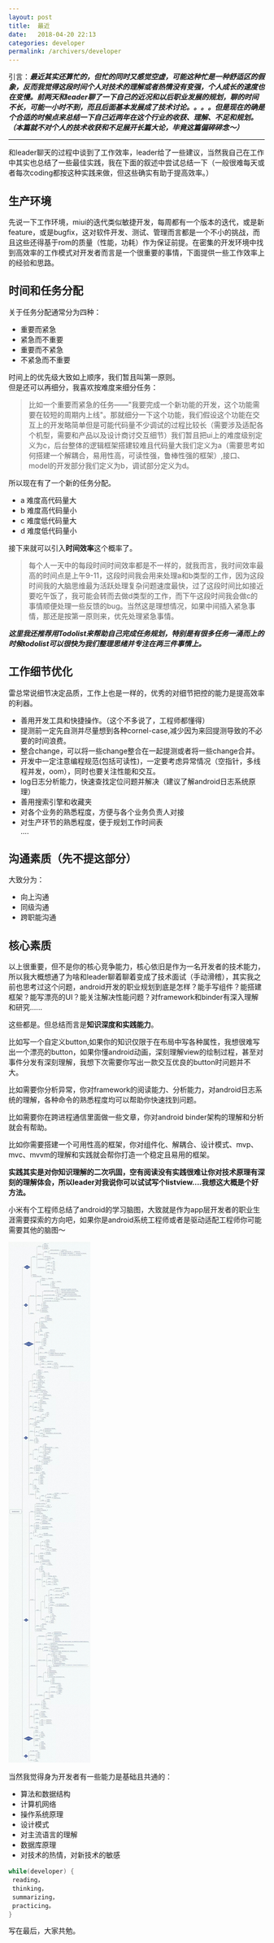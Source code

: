 ```yaml
---
layout: post
title:  最近
date:   2018-04-20 22:13
categories: developer
permalink: /archivers/developer
---
```

引言：***最近其实还算忙的，但忙的同时又感觉空虚，可能这种忙是一种舒适区的假象，反而我觉得这段时间个人对技术的理解或者热情没有变强，个人成长的速度也在变慢。前两天和leader聊了一下自己的近况和以后职业发展的规划，聊的时间不长，可能一小时不到，而且后面基本发展成了技术讨论。。。。但是现在的确是个合适的时候点来总结一下自己近两年在这个行业的收获、理解、不足和规划。（本篇就不对个人的技术收获和不足展开长篇大论，毕竟这篇偏碎碎念～）***   

--------  
和leader聊天的过程中谈到了工作效率，leader给了一些建议，当然我自己在工作中其实也总结了一些最佳实践，我在下面的叙述中尝试总结一下（一般很难每天或者每次coding都按这种实践来做，但这些确实有助于提高效率。）
## 生产环境   
先说一下工作环境，miui的迭代类似敏捷开发，每周都有一个版本的迭代，或是新feature，或是bugfix，这对软件开发、测试、管理而言都是一个不小的挑战，而且这些还得基于rom的质量（性能，功耗）作为保证前提。在密集的开发环境中找到高效率的工作模式对开发者而言是一个很重要的事情，下面提供一些工作效率上的经验和思路。    
## 时间和任务分配     
关于任务分配通常分为四种：   
   
- 重要而紧急  
- 紧急而不重要  
- 重要而不紧急  
- 不紧急而不重要  

时间上的优先级大致如上顺序，我们暂且叫第一原则。  
但是还可以再细分，我喜欢按难度来细分任务：
> 比如一个重要而紧急的任务——"我要完成一个新功能的开发，这个功能需要在较短的周期内上线"。那就细分一下这个功能，我们假设这个功能在交互上的开发略简单但是可能代码量不少调试的过程比较长（需要涉及适配各个机型，需要和产品以及设计商讨交互细节）我们暂且把ui上的难度级别定义为c，后台整体的逻辑框架搭建较难且代码量大我们定义为a（需要思考如何搭建一个解耦合，易用性高，可读性强，鲁棒性强的框架）,接口、model的开发部分我们定义为b，调试部分定义为d。

所以现在有了一个新的任务分配。

- a 难度高代码量大
- b 难度高代码量小
- c 难度低代码量大
- d 难度低代码量小   

接下来就可以引入**时间效率**这个概率了。
> 每个人一天中的每段时间时间效率都是不一样的，就我而言，我时间效率最高的时间点是上午9-11，这段时间我会用来处理a和b类型的工作，因为这段时间我的大脑思维最为活跃处理复杂问题速度最快，过了这段时间比如接近要吃午饭了，我可能会转而去做d类型的工作，而下午这段时间我会做c的事情顺便处理一些反馈的bug。当然这是理想情况，如果中间插入紧急事情，那还是按第一原则来，优先处理紧急事情。 

***这里我还推荐用Todolist来帮助自己完成任务规划，特别是有很多任务一涌而上的时候todolist可以很快为我们整理思绪并专注在两三件事情上。***   
## 工作细节优化     
雷总常说细节决定品质，工作上也是一样的，优秀的对细节把控的能力是提高效率的利器。  

- 善用开发工具和快捷操作。（这个不多说了，工程师都懂得）
- 提测前一定先自测并尽量想到各种cornel-case,减少因为来回提测导致的不必要的时间浪费。
- 整合change，可以将一些change整合在一起提测或者将一些change合并。
- 开发中一定注意编程规范(包括可读性)，一定要考虑异常情况（空指针，多线程并发，oom），同时也要关注性能和交互。
- log日志分析能力，快速查找定位问题并解决（建议了解android日志系统原理）
- 善用搜索引擎和收藏夹
- 对各个业务的熟悉程度，方便与各个业务负责人对接
- 对生产环节的熟悉程度，便于规划工作时间表   
....
    
## 沟通素质（先不提这部分）  
大致分为：   
  
- 向上沟通 
- 同级沟通 
- 跨职能沟通   

## 核心素质 

以上很重要，但不是你的核心竞争能力，核心依旧是作为一名开发者的技术能力，所以我大概想通了为啥和leader聊着聊着变成了技术面试（手动滑稽），其实我之前也思考过这个问题，android开发的职业规划到底是怎样？能手写组件？能搭建框架？能写漂亮的UI？能关注解决性能问题？对framework和binder有深入理解和研究......    

这些都是。但总结而言是**知识深度和实践能力**。   
>
比如写一个自定义button,如果你的知识仅限于在布局中写各种属性，我想很难写出一个漂亮的button，如果你懂android动画，深刻理解view的绘制过程，甚至对事件分发有深刻理解，我想下次需要你写出一款交互优良的button时问题并不大。
>
比如需要你分析异常，你对framework的阅读能力、分析能力，对android日志系统的理解，各种命令的熟悉程度均可以帮助你快速找到问题。
>
比如需要你在跨进程通信里面做一些文章，你对android binder架构的理解和分析就会有帮助。
>
比如你需要搭建一个可用性高的框架，你对组件化、解耦合、设计模式、mvp、mvc、mvvm的理解和实践就会帮你打造一个稳定且易用的框架。

**实践其实是对你知识理解的二次巩固，空有阅读没有实践很难让你对技术原理有深刻的理解体会，所以leader对我说你可以试试写个listview....我想这大概是个好方法。**

小米有个工程师总结了android的学习脑图，大致就是作为app层开发者的职业生涯需要探索的方向吧，如果你是android系统工程师或者是驱动适配工程师你可能需要其他的脑图～   

![android学习脑图](https://github.com/zhangxiang2014/zhangxiang2014.github.io/blob/master/_posts/android%E8%84%91%E5%9B%BE.jpg?raw=true)

当然我觉得身为开发者有一些能力是基础且共通的：   

- 算法和数据结构
- 计算机网络
- 操作系统原理
- 设计模式
- 对主流语言的理解
- 数据库原理
- 对技术的热情，对新技术的敏感

```java
while(developer) {
 reading，
 thinking，    
 summarizing，    
 practicing。
}
```  
写在最后，大家共勉。




